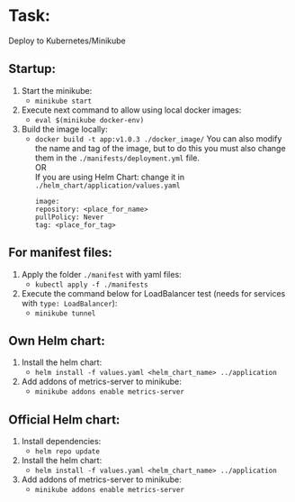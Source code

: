# Task:
Deploy to Kubernetes/Minikube
## Startup:
1. Start the minikube:
    - `minikube start`
2. Execute next command to allow using local docker images:
    - `eval $(minikube docker-env)`
3. Build the image locally:
    - `docker build -t app:v1.0.3 ./docker_image/`
You can also modify the name and tag of the image, but to do this you must also change them in the `./manifests/deployment.yml` file.<br>OR<br>If you are using Helm Chart: change it in `./helm_chart/application/values.yaml`
        ```
        image:
        repository: <place_for_name>
        pullPolicy: Never
        tag: <place_for_tag>
        ```

## For manifest files:
1. Apply the folder `./manifest` with yaml files:
    - `kubectl apply -f ./manifests`
2. Execute the command below for LoadBalancer test (needs for services with `type: LoadBalancer`):
    - `minikube tunnel`

## Own Helm chart:
1. Install the helm chart:
    - `helm install -f values.yaml <helm_chart_name> ../application`
2. Add addons of metrics-server to minikube:
    - `minikube addons enable metrics-server`

## Official Helm chart:
1. Install dependencies:
    - `helm repo update`
2. Install the helm chart:
    - `helm install -f values.yaml <helm_chart_name> ../application`
2. Add addons of metrics-server to minikube:
    - `minikube addons enable metrics-server`
